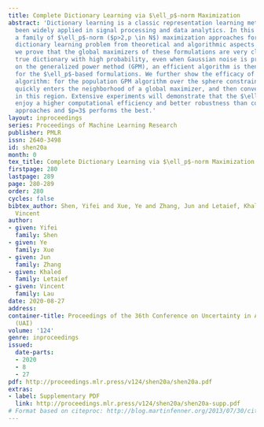 ```yaml
---
title: Complete Dictionary Learning via $\ell_p$-norm Maximization
abstract: 'Dictionary learning is a classic representation learning method that has
  been widely applied in signal processing and data analytics. In this paper, we investigate
  a family of $\ell_p$-norm ($p>2,p \in N$) maximization approaches for the complete
  dictionary learning problem from theoretical and algorithmic aspects. Specifically,
  we prove that the global maximizers of these formulations are very close to the
  true dictionary with high probability, even when Gaussian noise is present. Based
  on the generalized power method (GPM), an efficient algorithm is then developed
  for the $\ell_p$-based formulations. We further show the efficacy of the developed
  algorithm: for the population GPM algorithm over the sphere constraint, it first
  quickly enters the neighborhood of a global maximizer, and then converges linearly
  in this region. Extensive experiments will demonstrate that the $\ell_p$-based approaches
  enjoy a higher computational efficiency and better robustness than conventional
  approaches and $p=3$ performs the best.'
layout: inproceedings
series: Proceedings of Machine Learning Research
publisher: PMLR
issn: 2640-3498
id: shen20a
month: 0
tex_title: Complete Dictionary Learning via $\ell_p$-norm Maximization
firstpage: 280
lastpage: 289
page: 280-289
order: 280
cycles: false
bibtex_author: Shen, Yifei and Xue, Ye and Zhang, Jun and Letaief, Khaled and Lau,
  Vincent
author:
- given: Yifei
  family: Shen
- given: Ye
  family: Xue
- given: Jun
  family: Zhang
- given: Khaled
  family: Letaief
- given: Vincent
  family: Lau
date: 2020-08-27
address: 
container-title: Proceedings of the 36th Conference on Uncertainty in Artificial Intelligence
  (UAI)
volume: '124'
genre: inproceedings
issued:
  date-parts:
  - 2020
  - 8
  - 27
pdf: http://proceedings.mlr.press/v124/shen20a/shen20a.pdf
extras:
- label: Supplementary PDF
  link: http://proceedings.mlr.press/v124/shen20a/shen20a-supp.pdf
# Format based on citeproc: http://blog.martinfenner.org/2013/07/30/citeproc-yaml-for-bibliographies/
---
```

